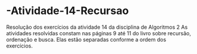 # -Atividade-14-Recursao
Resolução dos exercícios da atividade 14 da disciplina de Algoritmos 2
As atividades resolvidas constam nas páginas 9 até 11 do livro sobre recursão, ordenação e busca. Elas estão separadas conforme a ordem dos exercícios.
